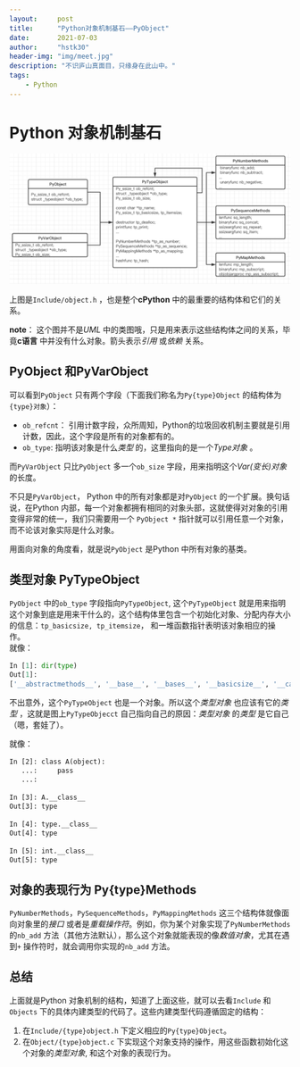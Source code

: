 ```yaml
---
layout:     post
title:      "Python对象机制基石——PyObject"
date:       2021-07-03
author:     "hstk30"
header-img: "img/meet.jpg"
description: "不识庐山真面目，只缘身在此山中。"
tags:
    - Python
---
```


# Python 对象机制基石


![object-h-struct](/img/in-post/Python-Source-Code/object-h-struct.png)    

上图是`Include/object.h` ，也是整个**cPython** 中的最重要的结构体和它们的关系。

**note**： 这个图并不是*UML* 中的类图哦，只是用来表示这些结构体之间的关系，毕竟**c语言** 中并没有什么对象。箭头表示*引用* 或*依赖* 关系。


## PyObject 和PyVarObject

可以看到`PyObject` 只有两个字段（下面我们称名为`Py{type}Object` 的结构体为`{type}对象`）：  
- `ob_refcnt`： 引用计数字段，众所周知，Python的垃圾回收机制主要就是引用计数，因此，这个字段是所有的对象都有的。  
- `ob_type`: 指明该对象是什么*类型* 的，这里指向的是一个*Type对象* 。  

而`PyVarObject` 只比`PyObject` 多一个`ob_size` 字段，用来指明这个*Var(变长)对象* 的长度。

不只是`PyVarObject`， Python 中的所有对象都是对`PyObject` 的一个扩展。换句话说，在Python 内部，每一个对象都拥有相同的对象头部，这就使得对对象的引用变得非常的统一，我们只需要用一个 `PyObject *` 指针就可以引用任意一个对象，而不论该对象实际是什么对象。

用面向对象的角度看，就是说`PyObject` 是Python 中所有对象的基类。

## 类型对象 PyTypeObject

`PyObject` 中的`ob_type` 字段指向`PyTypeObject`, 这个`PyTypeObject` 就是用来指明这个对象到底是用来干什么的，这个结构体里包含一个初始化对象、分配内存大小的信息：`tp_basicsize, tp_itemsize`， 和一堆函数指针表明该对象相应的操作。  
就像：

```Python
In [1]: dir(type)
Out[1]:
['__abstractmethods__', '__base__', '__bases__', '__basicsize__', '__call__', '__class__', '__delattr__', '__dict__', '__dictoffset__', '__dir__', '__doc__', '__eq__', '__flags__', '__format__', '__ge__', '__getattribute__', '__gt__', '__hash__', '__init__', '__init_subclass__', '__instancecheck__', '__itemsize__', '__le__', '__lt__', '__module__', '__mro__', '__name__', '__ne__', '__new__', '__prepare__', '__qualname__', '__reduce__', '__reduce_ex__', '__repr__', '__setattr__', '__sizeof__', '__str__', '__subclasscheck__', '__subclasses__', '__subclasshook__', '__text_signature__', '__weakrefoffset__', 'mro']
```

不出意外，这个`PyTypeObject` 也是一个对象。所以这个*类型对象* 也应该有它的*类型* ，这就是图上`PyTypeObjecct` 自己指向自己的原因：*类型对象* 的*类型* 是它自己（嗯，套娃了）。 

就像：

```
In [2]: class A(object):
   ...:     pass
   ...:

In [3]: A.__class__
Out[3]: type

In [4]: type.__class__
Out[4]: type

In [5]: int.__class__
Out[5]: type
```

## 对象的表现行为 Py{type}Methods

`PyNumberMethods`，`PySequenceMethods`，`PyMappingMethods` 这三个结构体就像面向对象里的*接口* 或者是*重载操作符*。例如，你为某个对象实现了`PyNumberMethods` 的`nb_add` 方法（其他方法默认），那么这个对象就能表现的像*数值对象*，尤其在遇到`+` 操作符时，就会调用你实现的`nb_add` 方法。


## 总结

上面就是Python 对象机制的结构，知道了上面这些，就可以去看`Include` 和 `Objects` 下的具体内建类型的代码了。这些内建类型代码遵循固定的结构：  
1. 在`Include/{type}object.h` 下定义相应的`Py{type}Object`。  
2. 在`Object/{type}object.c` 下实现这个对象支持的操作，用这些函数初始化这个对象的*类型对象*, 和这个对象的表现行为。 
